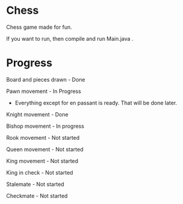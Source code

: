 # Chess
Chess game made for fun.

If you want to run, then compile and run Main.java .

# Progress
Board and pieces drawn - Done

Pawn movement - In Progress

- Everything except for en passant is ready. That will be done later.
    
Knight movement - Done

Bishop movement - In progress

Rook movement - Not started

Queen movement - Not started

King movement - Not started

King in check - Not started

Stalemate - Not started

Checkmate - Not started
